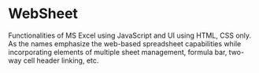 # WebSheet

Functionalities of MS Excel using JavaScript and UI using HTML, CSS only.
As the names emphasize the web-based spreadsheet capabilities while incorporating elements of multiple sheet management,
formula bar, two-way cell header linking, etc.
